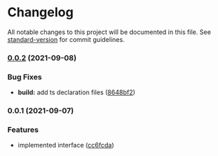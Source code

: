 # Changelog

All notable changes to this project will be documented in this file. See [standard-version](https://github.com/conventional-changelog/standard-version) for commit guidelines.

### [0.0.2](https://github.com/gemini-testing/hermione-profiler-ui/compare/v0.0.1...v0.0.2) (2021-09-08)


### Bug Fixes

* **build:** add ts declaration files ([8648bf2](https://github.com/gemini-testing/hermione-profiler-ui/commit/8648bf274a342ea50f9d3604a4cc5791e0f6a987))

### 0.0.1 (2021-09-07)


### Features

* implemented interface ([cc6fcda](https://github.com/gemini-testing/hermione-profiler-ui/commit/cc6fcda1f2d27d6dec08685c0cffe6dcf2ea64dc))
